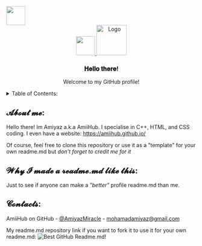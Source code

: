 <img src="https://media.giphy.com/media/VgCDAzcKvsR6OM0uWg/giphy.gif" width="50"> 

<!-- README.MD LOGO -->
<br />
<div align="center">
  <a href="https://avatars.githubusercontent.com/u/105401901?v=4">
   <img src="https://media.giphy.com/media/VgCDAzcKvsR6OM0uWg/giphy.gif" width="50"> <img src="https://avatars.githubusercontent.com/u/105401901?v=4" alt="Logo" width="80" height="80">
  </a>

  <h3 align="center">𝐇𝐞𝐥𝐥𝐨 𝐭𝐡𝐞𝐫𝐞!</h3>

  <p align="center">
    Welcome to my GitHub profile!
  </p>
</div>



<!-- TABLE OF CONTENTS -->
<details>
  <summary>Table of Contents:</summary>
  
  -  About me
  
  - Why I made a readme.md like this
  
  - Contacts
  </ol>
</details>



<!-- ABOUT ME -->
## 𝓐𝓫𝓸𝓾𝓽 𝓶𝓮:

Hello there! Im Amiyaz a.k.a AmiiHub. I specialise in C++, HTML, and CSS coding. I even have a website: https://amiihub.github.io/

Of course, feel free to clone this repository or use it as a "template" for your own readme.md but *don't forget to credit me for it* 



<!-- WHY I MADE A README>MD LIKE THIS: -->
## 𝓦𝓱𝔂 𝓘 𝓶𝓪𝓭𝓮 𝓪 𝓻𝓮𝓪𝓭𝓶𝓮.𝓶𝓭 𝓵𝓲𝓴𝓮 𝓽𝓱𝓲𝓼:

Just to see if anyone can make a *"better"* profile readme.md than me.

<!-- CONTACTS -->
## 𝓒𝓸𝓷𝓽𝓪𝓬𝓽𝓼:

AmiiHub on GitHub - [@AmiyazMiracle](https://twitter.com/AmiyazMiracle) - mohamadamiyaz@gmail.com



My readme.md repository link if you want to fork it to use it for your own readme.md: ![Best GitHub Readme.md!](https://github.com/AmiiHub/AmiiHub)
